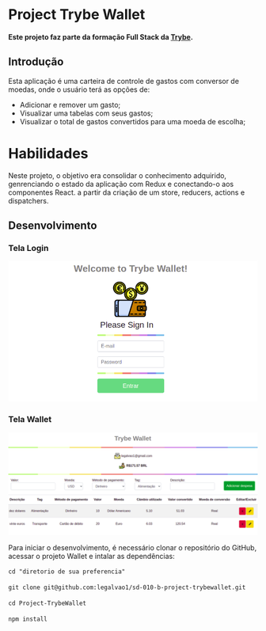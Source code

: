 # Project Trybe Wallet
#### Este projeto faz parte da formação Full Stack da <a href="https://www.betrybe.com/">Trybe</a>.

## Introdução
Esta aplicação é uma carteira de controle de gastos com conversor de moedas, onde o usuário terá as opções de:
  - Adicionar e remover um gasto;
  - Visualizar uma tabelas com seus gastos;
  - Visualizar o total de gastos convertidos para uma moeda de escolha;


# Habilidades
Neste projeto, o objetivo era consolidar o conhecimento adquirido, genrenciando o estado da aplicação com Redux e conectando-o aos componentes React. a partir da criação de um store, reducers, actions e dispatchers.

## Desenvolvimento

### Tela Login
![image](tela-login.png)

### Tela Wallet
![image](tela-wallet.png)


Para iniciar o desenvolvimento, é necessário clonar o repositório do GitHub, acessar o projeto Wallet e intalar as dependências:
```shell
cd "diretorio de sua preferencia"

git clone git@github.com:legalvao1/sd-010-b-project-trybewallet.git

cd Project-TrybeWallet

npm install

